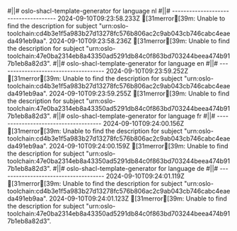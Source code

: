 #||# oslo-shacl-template-generator for language nl
#||# -------------------------------------
2024-09-10T09:23:58.233Z [31merror[39m: Unable to find the description for subject "urn:oslo-toolchain:cd4b3e1f5a983b27d13278fc576b806ac2c9ab043cb746cabc4eaeda491eb9aa".
2024-09-10T09:23:58.236Z [31merror[39m: Unable to find the description for subject "urn:oslo-toolchain:47e0ba2314eb8a43350ad5291db84c0f863bd703244beea474b917b1eb8a82d3".
#||# oslo-shacl-template-generator for language en
#||# -------------------------------------
2024-09-10T09:23:59.252Z [31merror[39m: Unable to find the description for subject "urn:oslo-toolchain:cd4b3e1f5a983b27d13278fc576b806ac2c9ab043cb746cabc4eaeda491eb9aa".
2024-09-10T09:23:59.255Z [31merror[39m: Unable to find the description for subject "urn:oslo-toolchain:47e0ba2314eb8a43350ad5291db84c0f863bd703244beea474b917b1eb8a82d3".
#||# oslo-shacl-template-generator for language fr
#||# -------------------------------------
2024-09-10T09:24:00.156Z [31merror[39m: Unable to find the description for subject "urn:oslo-toolchain:cd4b3e1f5a983b27d13278fc576b806ac2c9ab043cb746cabc4eaeda491eb9aa".
2024-09-10T09:24:00.159Z [31merror[39m: Unable to find the description for subject "urn:oslo-toolchain:47e0ba2314eb8a43350ad5291db84c0f863bd703244beea474b917b1eb8a82d3".
#||# oslo-shacl-template-generator for language de
#||# -------------------------------------
2024-09-10T09:24:01.119Z [31merror[39m: Unable to find the description for subject "urn:oslo-toolchain:cd4b3e1f5a983b27d13278fc576b806ac2c9ab043cb746cabc4eaeda491eb9aa".
2024-09-10T09:24:01.123Z [31merror[39m: Unable to find the description for subject "urn:oslo-toolchain:47e0ba2314eb8a43350ad5291db84c0f863bd703244beea474b917b1eb8a82d3".
